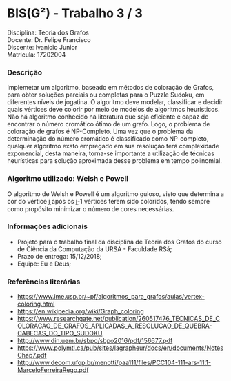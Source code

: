 # BIS(G²) - Trabalho 3 / 3
Disciplina: Teoria dos Grafos     
Docente: Dr. Felipe Francisco     
Discente: Ivanicio Junior     
Matricula: 17202004      

### Descrição
Implemetar um algoritmo, baseado em métodos de coloração de Grafos, para obter soluções parciais ou completas para o Puzzle Sudoku, em diferentes níveis de jogatina. O algoritmo deve modelar, classificar e decidir quais vértices deve colorir por meio de modelos de algoritmos heurísticos. Não há algoritmo conhecido na literatura que seja eficiente e capaz de encontrar o número cromático ótimo de um grafo. Logo, o problema de coloração de grafos é NP-Completo. Uma vez que o problema da determinação do número cromático é classificado como NP-completo, qualquer algoritmo exato empregado em sua resolução terá complexidade exponencial, desta maneira, torna-se importante a utilização de técnicas heurísticas para solução aproximada desse problema em tempo polinomial.  

### Algoritmo utilizado: Welsh e Powell
O algoritmo de Welsh e Powell é um algoritmo guloso, visto que determina a cor do vértice ݆j após os ݆j-1 vértices terem sido coloridos, tendo sempre como propósito minimizar o número de cores necessárias.

### Informações adicionais
  - Projeto para o trabalho final da disciplina de Teoria dos Grafos do curso de Ciência da Computação da URSA - Faculdade RSá;
  - Prazo de entrega: 15/12/2018;
  - Equipe: Eu e Deus;

### Referências literárias
- https://www.ime.usp.br/~pf/algoritmos_para_grafos/aulas/vertex-coloring.html
- https://en.wikipedia.org/wiki/Graph_coloring
- https://www.researchgate.net/publication/260517476_TECNICAS_DE_COLORACAO_DE_GRAFOS_APLICADAS_A_RESOLUCAO_DE_QUEBRA-CABECAS_DO_TIPO_SUDOKU
- http://www.din.uem.br/sbpo/sbpo2016/pdf/156677.pdf
- https://www.polymtl.ca/pub/sites/lagrapheur/docs/en/documents/NotesChap7.pdf
- http://www.decom.ufop.br/menotti/paa111/files/PCC104-111-ars-11.1-MarceloFerreiraRego.pdf
